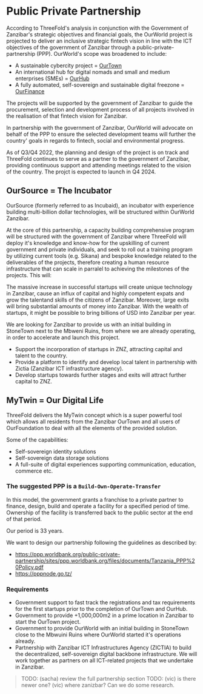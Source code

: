 # Public Private Partnership

According to ThreeFold's analysis in conjunction with the Government of Zanzibar's strategic objectives and financial goals, the OurWorld project is projected to deliver an inclusive strategic fintech vision in line with the ICT objectives of the government of Zanzibar through a public-private-partnership (PPP). OurWorld's scope was broadened to include:

- A sustainable cybercity project = [OurTown](ppp_ourtown.md) 
- An international hub for digital nomads and small and medium enterprises (SMEs) = [OurHub](ppp_ourhub.md)
- A fully automated, self-sovereign and sustainable digital freezone = [OurFinance](ppp_ourfinance.md)

The projects will be supported by the government of Zanzibar to guide the procurement, selection and development process of all projects involved in the realisation of that fintech vision for Zanzibar. 

In partnership with the government of Zanzibar, OurWorld will advocate on behalf of the PPP to ensure the selected development teams will further the country' goals in regards to fintech, social and environmental progress. 

As of Q3/Q4 2022, the planning and design of the project is on track and ThreeFold continues to serve as a partner to the government of Zanzibar, providing continuous support and attending meetings related to the vision of the country. The projct is expected to launch in Q4 2024.

## OurSource = The Incubator

OurSource (formerly referred to as Incubaid), an incubator with experience building multi-billion dollar technologies, will be structured within OurWorld Zanzibar. 

At the core of this partnership, a capacity building comprehensive program will be structured with the government of Zanzibar where ThreeFold will deploy it's knowledge and know-how for the upskilling of current government and private individuals, and seek to roll out a training program by utilizing current tools (e.g. Sikana) and bespoke knowledge related to the deliverables of the projects, therefore creating a human resource infrastructure that can scale in parralel to achieving the milestones of the projects. This will:

The massive increase in successful startups will create unique technology in Zanzibar, cause an influx of capital and highly competent expats and grow the talentand skills of the citizens of Zanzibar. Moreover, large exits will bring substantial amounts of money into Zanzibar. With the wealth of startups, it might  be possible to bring billions of USD into Zanzibar per year.

We are looking for Zanzibar to provide us with an initial building in StoneTown next to the Mbweni Ruins, from where we are already operating, in order to accelerate and launch this project.

- Support the incorporation of startups in ZNZ, attracting capital and talent to the country. 
- Provide a platform to identify and develop local talent in partnership with Zictia (Zanzibar ICT infrastructure agency).
- Develop startups towards further stages and exits will attract further capital to ZNZ.

## MyTwin = Our Digital Life

ThreeFold delivers the MyTwin concept which is a super powerful tool which allows all residents from the Zanzibar OurTown and all users of OurFoundation to deal with all the elements of the provided solution.

Some of the capabilities:

- Self-sovereign identity solutions 
- Self-sovereign data storage solutions
- A full-suite of digital experiences supporting communication, education, commerce etc.


### The suggested PPP is a ```Build-Own-Operate-Transfer```

In this model, the government grants a franchise to a private partner to finance, design, build and operate a facility for a specified period of time. Ownership of the facility is transferred back to the public sector at the end of that period.

Our period is 33 years.

We want to design our partnership following the guidelines as described by: 

- https://ppp.worldbank.org/public-private-partnership/sites/ppp.worldbank.org/files/documents/Tanzania_PPP%20Policy.pdf
- https://pppnode.go.tz/

### Requirements

- Government support to fast track the registrations and tax requirements for the first startups prior to the completion of OurTown and OurHub. 
- Government to provide +1,000,000m2 in a prime location in Zanzibar to start the OurTown project.
- Government to provide OurWorld with an initial building in StoneTown close to the Mbwuini Ruins where OurWorld started it's operations already. 
- Partnership with Zanzibar ICT Infrastructures Agency (ZICTIA) to build the decentralized, self-sovereign digital backbone infrastructure. We will work together as partners on all ICT-related projects that we undertake in Zanzibar.


> TODO: (sacha) review the full partnership section
> TODO: (vic) is there newer one? (vic) where zanizbar? Can we do some research.
